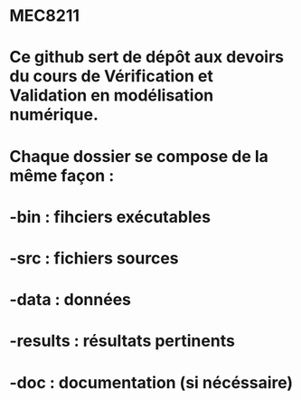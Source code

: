 # MEC8211
# Ce github sert de dépôt aux devoirs du cours de Vérification et Validation en modélisation numérique.
# Chaque dossier se compose de la même façon :
#                   -bin : fihciers exécutables
#                   -src : fichiers sources
#                   -data : données
#                   -results : résultats pertinents
#                   -doc : documentation (si nécéssaire)